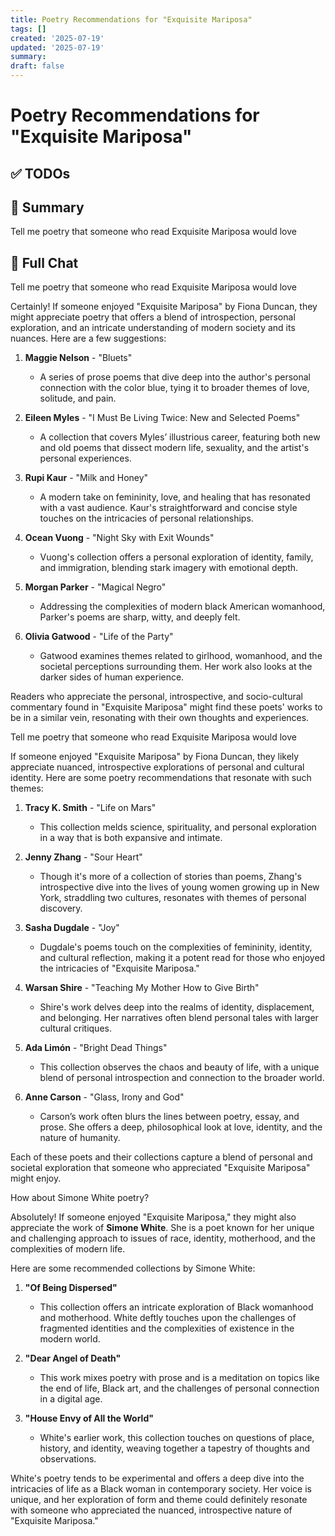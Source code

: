 ```yaml
---
title: Poetry Recommendations for "Exquisite Mariposa"
tags: []
created: '2025-07-19'
updated: '2025-07-19'
summary:
draft: false
---
```


# Poetry Recommendations for "Exquisite Mariposa"

## ✅ TODOs


## 📌 Summary
Tell me poetry that someone who read Exquisite Mariposa would love

## 🧠 Full Chat


Tell me poetry that someone who read Exquisite Mariposa would love

Certainly! If someone enjoyed "Exquisite Mariposa" by Fiona Duncan, they might appreciate poetry that offers a blend of introspection, personal exploration, and an intricate understanding of modern society and its nuances. Here are a few suggestions:

1. **Maggie Nelson** - "Bluets"
   - A series of prose poems that dive deep into the author's personal connection with the color blue, tying it to broader themes of love, solitude, and pain.

2. **Eileen Myles** - "I Must Be Living Twice: New and Selected Poems"
   - A collection that covers Myles’ illustrious career, featuring both new and old poems that dissect modern life, sexuality, and the artist's personal experiences.

3. **Rupi Kaur** - "Milk and Honey"
   - A modern take on femininity, love, and healing that has resonated with a vast audience. Kaur's straightforward and concise style touches on the intricacies of personal relationships.

4. **Ocean Vuong** - "Night Sky with Exit Wounds"
   - Vuong's collection offers a personal exploration of identity, family, and immigration, blending stark imagery with emotional depth.

5. **Morgan Parker** - "Magical Negro"
   - Addressing the complexities of modern black American womanhood, Parker's poems are sharp, witty, and deeply felt.

6. **Olivia Gatwood** - "Life of the Party"
   - Gatwood examines themes related to girlhood, womanhood, and the societal perceptions surrounding them. Her work also looks at the darker sides of human experience.

Readers who appreciate the personal, introspective, and socio-cultural commentary found in "Exquisite Mariposa" might find these poets' works to be in a similar vein, resonating with their own thoughts and experiences.

Tell me poetry that someone who read Exquisite Mariposa would love

If someone enjoyed "Exquisite Mariposa" by Fiona Duncan, they likely appreciate nuanced, introspective explorations of personal and cultural identity. Here are some poetry recommendations that resonate with such themes:

1. **Tracy K. Smith** - "Life on Mars"
   - This collection melds science, spirituality, and personal exploration in a way that is both expansive and intimate.

2. **Jenny Zhang** - "Sour Heart"
   - Though it's more of a collection of stories than poems, Zhang's introspective dive into the lives of young women growing up in New York, straddling two cultures, resonates with themes of personal discovery.

3. **Sasha Dugdale** - "Joy"
   - Dugdale's poems touch on the complexities of femininity, identity, and cultural reflection, making it a potent read for those who enjoyed the intricacies of "Exquisite Mariposa."

4. **Warsan Shire** - "Teaching My Mother How to Give Birth"
   - Shire's work delves deep into the realms of identity, displacement, and belonging. Her narratives often blend personal tales with larger cultural critiques.

5. **Ada Limón** - "Bright Dead Things"
   - This collection observes the chaos and beauty of life, with a unique blend of personal introspection and connection to the broader world.

6. **Anne Carson** - "Glass, Irony and God"
   - Carson’s work often blurs the lines between poetry, essay, and prose. She offers a deep, philosophical look at love, identity, and the nature of humanity.

Each of these poets and their collections capture a blend of personal and societal exploration that someone who appreciated "Exquisite Mariposa" might enjoy.

How about Simone White poetry?

Absolutely! If someone enjoyed "Exquisite Mariposa," they might also appreciate the work of **Simone White**. She is a poet known for her unique and challenging approach to issues of race, identity, motherhood, and the complexities of modern life.

Here are some recommended collections by Simone White:

1. **"Of Being Dispersed"**
   - This collection offers an intricate exploration of Black womanhood and motherhood. White deftly touches upon the challenges of fragmented identities and the complexities of existence in the modern world.

2. **"Dear Angel of Death"**
   - This work mixes poetry with prose and is a meditation on topics like the end of life, Black art, and the challenges of personal connection in a digital age.

3. **"House Envy of All the World"**
   - White's earlier work, this collection touches on questions of place, history, and identity, weaving together a tapestry of thoughts and observations.

White's poetry tends to be experimental and offers a deep dive into the intricacies of life as a Black woman in contemporary society. Her voice is unique, and her exploration of form and theme could definitely resonate with someone who appreciated the nuanced, introspective nature of "Exquisite Mariposa."